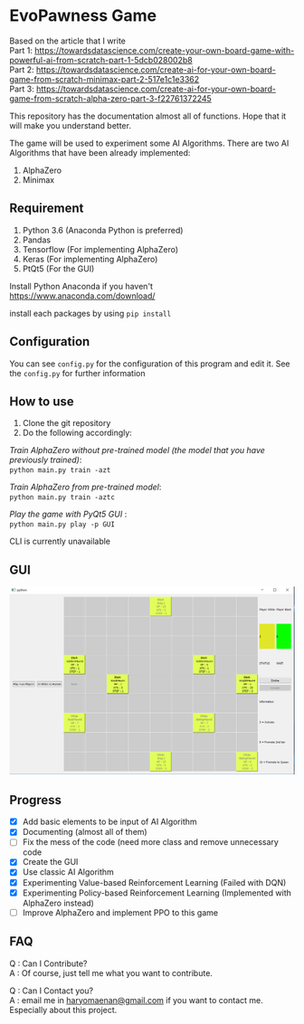 # EvoPawness Game

Based on the article that I write  
Part 1: https://towardsdatascience.com/create-your-own-board-game-with-powerful-ai-from-scratch-part-1-5dcb028002b8  
Part 2: https://towardsdatascience.com/create-ai-for-your-own-board-game-from-scratch-minimax-part-2-517e1c1e3362  
Part 3: https://towardsdatascience.com/create-ai-for-your-own-board-game-from-scratch-alpha-zero-part-3-f22761372245  

This repository has the documentation almost all of functions. Hope that it will make you understand better.

The game will be used to experiment some AI Algorithms. There are two AI Algorithms that have been already implemented:
1. AlphaZero
2. Minimax

## Requirement

1. Python 3.6 (Anaconda Python is preferred)
2. Pandas
3. Tensorflow (For implementing AlphaZero)
4. Keras (For implementing AlphaZero)
5. PtQt5 (For the GUI)

Install Python Anaconda if you haven't
https://www.anaconda.com/download/

install each packages by using `pip install`

## Configuration
You can see `config.py` for the configuration of this program and edit it.
See the `config.py` for further information


## How to use
1. Clone the git repository
2. Do the following accordingly:

*Train AlphaZero without pre-trained model (the model that you have previously trained)*:  
`python main.py train -azt`

*Train AlphaZero from pre-trained model*:  
`python main.py train -aztc`

*Play the game with PyQt5 GUI* :  
`python main.py play -p GUI`

CLI is currently unavailable



## GUI
![alt text](GUI.PNG "Logo Title Text 1")



## Progress
- [x] Add basic elements to be input of AI Algorithm
- [x] Documenting (almost all of them)
- [ ] Fix the mess of the code (need more class and remove unnecessary code
- [x] Create the GUI
- [x] Use classic AI Algorithm
- [x] Experimenting Value-based Reinforcement Learning (Failed with DQN)
- [x] Experimenting Policy-based Reinforcement Learning (Implemented with AlphaZero instead)
- [ ] Improve AlphaZero and implement PPO to this game

## FAQ
Q : Can I Contribute? <br>
A : Of course, just tell me what you want to contribute. <br>

Q : Can I Contact you? <br>
A : email me in haryomaenan@gmail.com if you want to contact me. Especially about this project.
